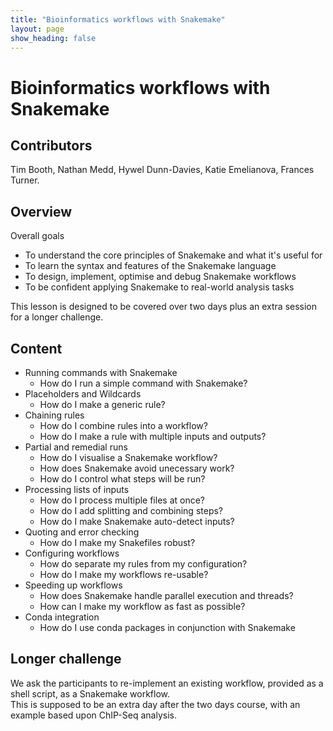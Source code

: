 ```yaml
---
title: "Bioinformatics workflows with Snakemake"
layout: page
show_heading: false
--- 
```



# Bioinformatics workflows with Snakemake

## Contributors
Tim Booth, Nathan Medd, Hywel Dunn-Davies, Katie Emelianova, Frances Turner.

## Overview
Overall goals
* To understand the core principles of Snakemake and what it's useful for
* To learn the syntax and features of the Snakemake language
* To design, implement, optimise and debug Snakemake workflows
* To be confident applying Snakemake to real-world analysis tasks  

This lesson is designed to be covered over two days plus an extra session for a longer challenge.

## Content
* Running commands with Snakemake	
  * How do I run a simple command with Snakemake?
* Placeholders and Wildcards
  * How do I make a generic rule?
* Chaining rules
  * How do I combine rules into a workflow?
  * How do I make a rule with multiple inputs and outputs?
* Partial and remedial runs
  * How do I visualise a Snakemake workflow?
  * How does Snakemake avoid unecessary work?
  * How do I control what steps will be run?
* Processing lists of inputs
  * How do I process multiple files at once?
  * How do I add splitting and combining steps?
  * How do I make Snakemake auto-detect inputs?
* Quoting and error checking
  * How do I make my Snakefiles robust?
* Configuring workflows
  * How do separate my rules from my configuration?
  * How do I make my workflows re-usable?
* Speeding up workflows
  * How does Snakemake handle parallel execution and threads?
  * How can I make my workflow as fast as possible?
* Conda integration
  * How do I use conda packages in conjunction with Snakemake

## Longer challenge
We ask the participants to re-implement an existing workflow, provided as a shell script, as a Snakemake workflow.  
This is supposed to be an extra day after the two days course, with an example based upon ChIP-Seq analysis.  



